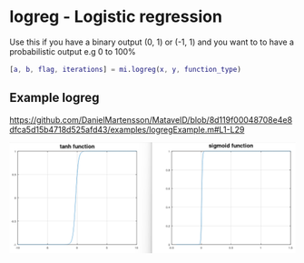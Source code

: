 # logreg - Logistic regression
Use this if you have a binary output (0, 1) or (-1, 1) and you want to to have a probabilistic output e.g 0 to 100%

```matlab
[a, b, flag, iterations] = mi.logreg(x, y, function_type)
```

## Example logreg
https://github.com/DanielMartensson/MataveID/blob/8d119f00048708e4e8dfca5d15b4718d525afd43/examples/logregExample.m#L1-L29

![Logreg Result](../pictures/Logreg_Result.png)
